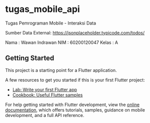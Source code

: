 # tugas_mobile_api

Tugas Pemrograman Mobile - Interaksi Data

Sumber Data External:
https://jsonplaceholder.typicode.com/todos/

Nama  : Wawan Indrawan
NIM   : 60200120047
Kelas : A

## Getting Started

This project is a starting point for a Flutter application.

A few resources to get you started if this is your first Flutter project:

- [Lab: Write your first Flutter app](https://docs.flutter.dev/get-started/codelab)
- [Cookbook: Useful Flutter samples](https://docs.flutter.dev/cookbook)

For help getting started with Flutter development, view the
[online documentation](https://docs.flutter.dev/), which offers tutorials,
samples, guidance on mobile development, and a full API reference.
